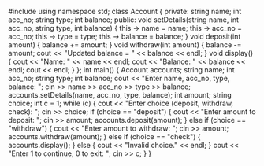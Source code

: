 #include <iostream>
using namespace std;
class Account {
    private:
        string name;
        int acc_no;
        string type;
        int balance;
    public:
        void setDetails(string name, int acc_no, string type, int balance) {
            this -> name = name;
            this -> acc_no = acc_no;
            this -> type = type;
            this -> balance = balance;
        }
        void deposit(int amount) {
            balance += amount;
        }
        void withdraw(int amount) {
            balance -= amount;
            cout << "Updated balance = " << balance << endl;
        }
        void display() {
            cout << "Name: " << name << endl;
            cout << "Balance: " << balance << endl;
            cout << endl;
        }
};
int main() {
    Account accounts;
    string name;
    int acc_no;
    string type;
    int balance;
    cout << "Enter name, acc_no, type, balance: ";
    cin >> name >> acc_no >> type >> balance;
    accounts.setDetails(name, acc_no, type, balance);
    int amount;
    string choice;
    int c = 1;
    while (c) {
        cout << "Enter choice (deposit, withdraw, check): ";
        cin >> choice;
        if (choice == "deposit") {
            cout << "Enter amount to deposit: ";
            cin >> amount;
            accounts.deposit(amount);
        }
        else if (choice == "withdraw") {
            cout << "Enter amount to withdraw: ";
            cin >> amount;
            accounts.withdraw(amount);
        }
        else if (choice == "check") {
            accounts.display();
        }
        else {
            cout << "Invalid choice." << endl;
        }
        cout << "Enter 1 to continue, 0 to exit: ";
        cin >> c;
    }
}
